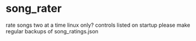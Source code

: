 # song_rater
rate songs two at a time
linux only?
controls listed on startup
please make regular backups of song_ratings.json
